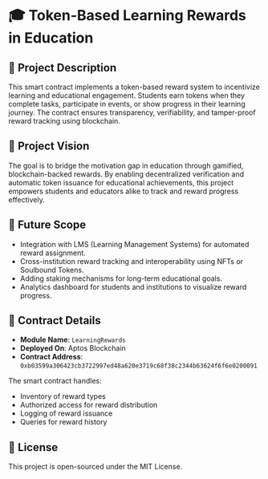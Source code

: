 # 🎓 Token-Based Learning Rewards in Education

## 📘 Project Description
This smart contract implements a token-based reward system to incentivize learning and educational engagement. Students earn tokens when they complete tasks, participate in events, or show progress in their learning journey. The contract ensures transparency, verifiability, and tamper-proof reward tracking using blockchain.

## 🌟 Project Vision
The goal is to bridge the motivation gap in education through gamified, blockchain-backed rewards. By enabling decentralized verification and automatic token issuance for educational achievements, this project empowers students and educators alike to track and reward progress effectively.

## 🚀 Future Scope
- Integration with LMS (Learning Management Systems) for automated reward assignment.
- Cross-institution reward tracking and interoperability using NFTs or Soulbound Tokens.
- Adding staking mechanisms for long-term educational goals.
- Analytics dashboard for students and institutions to visualize reward progress.

## 📝 Contract Details

- **Module Name**: `LearningRewards`
- **Deployed On**: Aptos Blockchain
- **Contract Address**: `0xb03599a306423cb3722997ed48a620e3719c68f38c2344b63624f6f6e0200091`

The smart contract handles:
- Inventory of reward types
- Authorized access for reward distribution
- Logging of reward issuance
- Queries for reward history

## 📄 License
This project is open-sourced under the MIT License.
